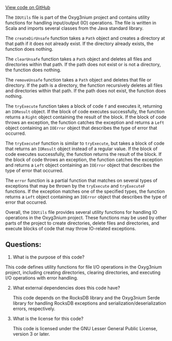 [View code on GitHub](https://github.com/oxyg3nium/oxyg3nium/io/src/main/scala/org/oxyg3nium/io/IOUtils.scala)

The `IOUtils` file is part of the Oxyg3nium project and contains utility functions for handling input/output (IO) operations. The file is written in Scala and imports several classes from the Java standard library. 

The `createDirUnsafe` function takes a `Path` object and creates a directory at that path if it does not already exist. If the directory already exists, the function does nothing. 

The `clearUnsafe` function takes a `Path` object and deletes all files and directories within that path. If the path does not exist or is not a directory, the function does nothing. 

The `removeUnsafe` function takes a `Path` object and deletes that file or directory. If the path is a directory, the function recursively deletes all files and directories within that path. If the path does not exist, the function does nothing. 

The `tryExecute` function takes a block of code `f` and executes it, returning an `IOResult` object. If the block of code executes successfully, the function returns a `Right` object containing the result of the block. If the block of code throws an exception, the function catches the exception and returns a `Left` object containing an `IOError` object that describes the type of error that occurred. 

The `tryExecuteF` function is similar to `tryExecute`, but takes a block of code that returns an `IOResult` object instead of a regular value. If the block of code executes successfully, the function returns the result of the block. If the block of code throws an exception, the function catches the exception and returns a `Left` object containing an `IOError` object that describes the type of error that occurred. 

The `error` function is a partial function that matches on several types of exceptions that may be thrown by the `tryExecute` and `tryExecuteF` functions. If the exception matches one of the specified types, the function returns a `Left` object containing an `IOError` object that describes the type of error that occurred. 

Overall, the `IOUtils` file provides several utility functions for handling IO operations in the Oxyg3nium project. These functions may be used by other parts of the project to create directories, delete files and directories, and execute blocks of code that may throw IO-related exceptions.
## Questions: 
 1. What is the purpose of this code?
   
   This code defines utility functions for file I/O operations in the Oxyg3nium project, including creating directories, clearing directories, and executing I/O operations with error handling.

2. What external dependencies does this code have?
   
   This code depends on the RocksDB library and the Oxyg3nium Serde library for handling RocksDB exceptions and serialization/deserialization errors, respectively.

3. What is the license for this code?
   
   This code is licensed under the GNU Lesser General Public License, version 3 or later.